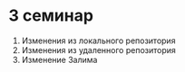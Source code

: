 # 3 семинар
1. Изменения из локального репозитория
2. Изменения из удаленного репозитория
3. Изменение Залима
